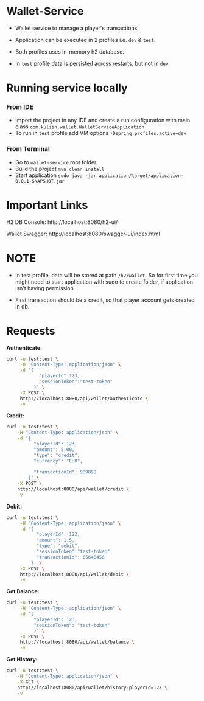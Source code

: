 # Wallet-Service

- Wallet service to manage a player's transactions.

- Application can be executed in 2 profiles i.e. `dev` & `test`.
- Both profiles uses in-memory h2 database.
- In `test` profile data is persisted across restarts, but not in `dev`.

# Running service locally

### From IDE

- Import the project in any IDE and create a run configuration with main
  class `com.kulsin.wallet.WalletServiceApplication`
- To run in `test` profile add VM options `-Dspring.profiles.active=dev`

### From Terminal

- Go to `wallet-service` root folder.
- Build the project `mvn clean install`
- Start application `sudo java -jar application/target/application-0.0.1-SNAPSHOT.jar`

# Important Links

H2 DB Console: http://localhost:8080/h2-ui/

Wallet Swagger: http://localhost:8080/swagger-ui/index.html

# NOTE

- In test profile, data will be stored at path `/h2/wallet`. So for first time you might need to start application
  with sudo to create folder, if application isn't having permission.

- First transaction should be a credit, so that player account gets created in db.

# Requests

**Authenticate:**

```bash
curl -u test:test \
     -H "Content-Type: application/json" \
     -d '{
            "playerId":123,
            "sessionToken":"test-token"
          }' \
     -X POST \
     http://localhost:8080/api/wallet/authenticate \
     -v
```

**Credit:**

```bash
curl -u test:test \
    -H "Content-Type: application/json" \
    -d '{
          "playerId": 123,
          "amount": 5.00,
          "type": "credit",
          "currency": "EUR",
          
          "transactionId": 989898
        }' \
    -X POST \
    http://localhost:8080/api/wallet/credit \
    -v
```

**Debit:**

```bash
curl -u test:test \
     -H "Content-Type: application/json" \
     -d '{
           "playerId": 123,
           "amount": 1.5,
           "type": "debit",
           "sessionToken":"test-token",
           "transactionId": 65646456
         }' \
     -X POST \
     http://localhost:8080/api/wallet/debit \
     -v
```

**Get Balance:**

```bash
curl -u test:test \
     -H "Content-Type: application/json" \
     -d '{
          "playerId": 123,
          "sessionToken": "test-token"
          }' \
     -X POST \
     http://localhost:8080/api/wallet/balance \
     -v
```

**Get History:**

```bash
curl -u test:test \
    -H "Content-Type: application/json" \
    -X GET \
    http://localhost:8080/api/wallet/history?playerId=123 \
    -v
```
